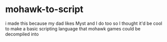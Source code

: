 # mohawk-to-script
i made this because my dad likes Myst and I do too so I thought it'd be cool to make a basic scripting language that mohawk games could be decompiled into
